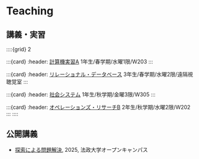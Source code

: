 # Teaching

## 講義・実習

<!-- - [計算機実習A](https://zi-ang-liu.github.io/jb-computer-literacy)（1年生/春学期/水曜1限/W203）  
- [リレーショナル・データベース](https://zi-ang-liu.github.io/jb-database)（3年生/春学期/水曜2限/遠隔視聴覚室）
- [社会システム](https://zi-ang-liu.github.io/jb-sse)（1年生/秋学期/金曜3限/W305）
- [オペレーションズ・リサーチB](https://zi-ang-liu.github.io/jb-or)（2年生/秋学期/水曜2限/W202） -->
<!-- - 離散システム工学（3年生/春学期） -->

::::{grid} 2

:::{card}
:header: [計算機実習A](https://zi-ang-liu.github.io/jb-computer-literacy)
1年生/春学期/水曜1限/W203
:::

:::{card}
:header: [リレーショナル・データベース](https://zi-ang-liu.github.io/jb-database)
3年生/春学期/水曜2限/遠隔視聴覚室
:::

:::{card}
:header: [社会システム](https://zi-ang-liu.github.io/jb-sse)
1年生/秋学期/金曜3限/W305
:::

:::{card}
:header: [オペレーションズ・リサーチB](https://zi-ang-liu.github.io/jb-or)
2年生/秋学期/水曜2限/W202
:::
::::

## 公開講義

- [探索による問題解決](https://zi-ang-liu.github.io/jb-open-campus), 2025, 法政大学オープンキャンパス